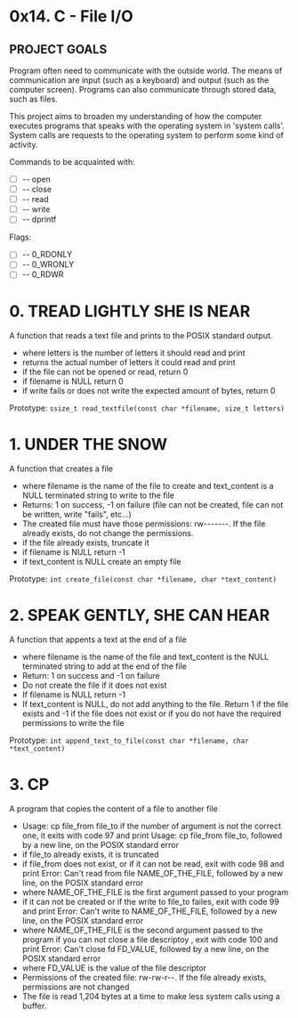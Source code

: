 # 0x14. C - File I/O

## PROJECT GOALS

Program often need to communicate with the outside world. The means of communication are input (such as a keyboard) and output (such as the computer screen). Programs can also communicate through stored data, such as files.

This project aims to broaden my understanding of how the computer executes programs that speaks with the operating system in 'system calls'. System calls are requests to the operating system to perform some kind of activity.

Commands to be acquainted with:
* [ ] -- open
* [ ] -- close
* [ ] -- read
* [ ] -- write
* [ ] -- dprintf

Flags:
* [ ] -- 0_RDONLY
* [ ] -- 0_WRONLY
* [ ] -- 0_RDWR

# 0. TREAD LIGHTLY SHE IS NEAR
A function that reads a text file and prints to the POSIX standard output.
* where letters is the number of letters it should read and print
* returns the actual number of letters it could read and print
* if the file can not be opened or read, return 0
* if filename is NULL return 0
* if write fails or does not write the expected amount of bytes, return 0

Prototype: `ssize_t read_textfile(const char *filename, size_t letters)`

# 1. UNDER THE SNOW
A function that creates a file
* where filename is the name of the file to create and text_content is a NULL terminated string to write to the file
* Returns: 1 on success, -1 on failure (file can not be created, file can not be written, write "fails", etc...)
* The created file must have those permissions: rw-------. If the file already exists, do not change the permissions.
* if the file already exists, truncate it
* if filename is NULL return -1
* if text_content is NULL create an empty file

Prototype: `int create_file(const char *filename, char *text_content)`

# 2. SPEAK GENTLY, SHE CAN HEAR
A function that appents a text at the end of a file
* where filename is the name of the file and text_content is the NULL terminated string to add at the end of the file
* Return: 1 on success and -1 on failure
* Do not create the file if it does not exist
* If filename is NULL return -1
* If text_content is NULL, do not add anything to the file. Return 1 if the file exists and -1 if the file does not exist or if you do not have the required permissions to write the file

Prototype: `int append_text_to_file(const char *filename, char *text_content)`

# 3. CP

A program that copies the content of a file to another file

* Usage: cp file_from file_to
if the number of argument is not the correct one, it exits with code 97 and print Usage: cp file_from file_to, followed by a new line, on the POSIX standard error
* if file_to already exists, it is truncated
* if file_from does not exist, or if it can not be read, exit with code 98 and print Error: Can't read from file NAME_OF_THE_FILE, followed by a new line, on the POSIX standard error
* where NAME_OF_THE_FILE is the first argument passed to your program
* if it can not be created or if the write to file_to failes, exit with code 99 and print Error: Can't write to NAME_OF_THE_FILE, followed by a new line, on the POSIX standard error
* where NAME_OF_THE_FILE is the second argument passed to the program
if you can not close a file descriptoy , exit with code 100 and print Error: Can't close fd FD_VALUE, followed by a new line, on the POSIX standard error
* where FD_VALUE is the value of the file descriptor
* Permissions of the created file: rw-rw-r--. If the file already exists, permissions are not changed
* The file is read 1,204 bytes at a time to make less system calls using a buffer.
